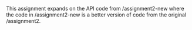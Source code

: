 This assignment expands on the API code from /assignment2-new where the code in /assignment2-new is a better version of code from the original /assignment2.